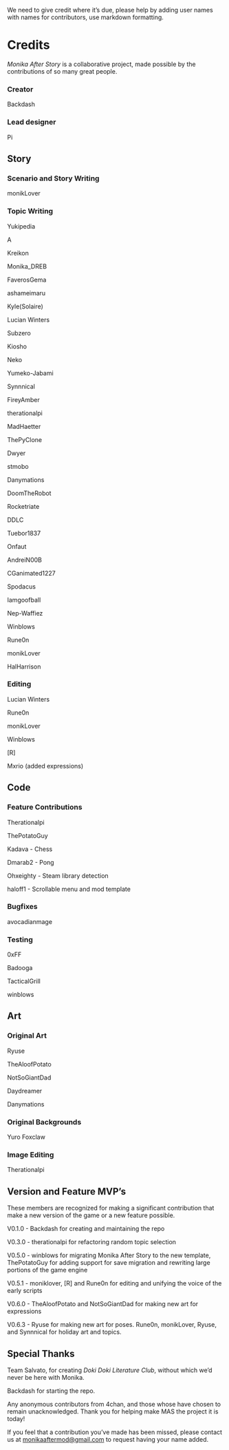 We need to give credit where it’s due, please help by adding user names with names for contributors, use markdown formatting.


# Credits

*Monika After Story* is a collaborative project, made possible by the contributions of so many great people.

### Creator

Backdash

### Lead designer

Pi

## Story

### Scenario and Story Writing


monikLover

### Topic Writing

Yukipedia

A

Kreikon

Monika_DREB

FaverosGema

ashameimaru

Kyle(Solaire)

Lucian Winters

Subzero

Kiosho

Neko

Yumeko-Jabami

Synnnical

FireyAmber

therationalpi

MadHaetter

ThePyClone

Dwyer

stmobo

Danymations

DoomTheRobot

Rocketriate

DDLC

Tuebor1837

Onfaut

AndreiN00B

CGanimated1227

Spodacus

Iamgoofball

Nep-Waffiez

Winblows

Rune0n

monikLover

HalHarrison

### Editing

Lucian Winters

Rune0n

monikLover

Winblows

[R]

Mxrio (added expressions)

## Code

### Feature Contributions

Therationalpi

ThePotatoGuy

Kadava - Chess

Dmarab2 - Pong

Ohxeighty - Steam library detection

haloff1 - Scrollable menu and mod template


### Bugfixes

avocadianmage

### Testing

0xFF

Badooga

TacticalGrill

winblows

## Art

### Original Art

Ryuse

TheAloofPotato

NotSoGiantDad

Daydreamer

Danymations

### Original Backgrounds

Yuro Foxclaw

### Image Editing

Therationalpi

## Version and Feature MVP’s
These members are recognized for making a significant contribution that make a new version of the game or a new feature possible.

V0.1.0 - Backdash for creating and maintaining the repo

V0.3.0 - therationalpi for refactoring random topic selection

V0.5.0 - winblows for migrating Monika After Story to the new template, ThePotatoGuy for adding support for save migration and rewriting large portions of the game engine

V0.5.1 - moniklover, [R] and Rune0n for editing and unifying the voice of the early scripts

V0.6.0 - TheAloofPotato and NotSoGiantDad for making new art for expressions

V0.6.3 - Ryuse for making new art for poses. Rune0n, monikLover, Ryuse, and Synnnical for holiday art and topics.

## Special Thanks

Team Salvato, for creating *Doki Doki Literature Club*, without which we’d never be here with Monika.

Backdash for starting the repo.

Any anonymous contributors from 4chan, and those whose have chosen to remain unacknowledged. Thank you for helping make MAS the project it is today!

If you feel that a contribution you’ve made has been missed, please contact us at monikaaftermod@gmail.com to request having your name added.
